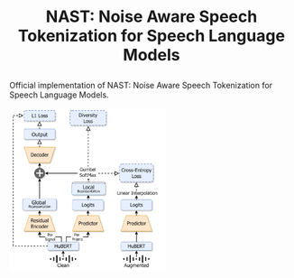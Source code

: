 <p align="center" style="font-size: 28px;"><strong>NAST: Noise Aware Speech Tokenization for Speech Language Models</strong></p>
Official implementation of NAST: Noise Aware Speech Tokenization for Speech Language Models. <br><br>
<img src="diagram.png" alt="diagram" style="width:55%;height:auto;"/>


